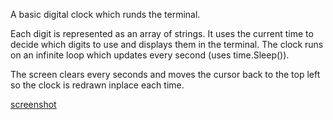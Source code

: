 A basic digital clock which runds the terminal.

Each digit is represented as an array of strings. It uses the current time to decide which digits to use and displays them in the terminal. The clock runs on an infinite loop which updates every second (uses time.Sleep()).

The screen clears every seconds and moves the cursor back to the top left so the clock is redrawn inplace each time.

[screenshot](/digitalClock.png)
